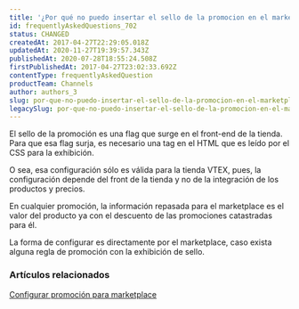 ```yaml
---
title: '¿Por qué no puedo insertar el sello de la promocion en el marketplace?'
id: frequentlyAskedQuestions_702
status: CHANGED
createdAt: 2017-04-27T22:29:05.018Z
updatedAt: 2020-11-27T19:39:57.343Z
publishedAt: 2020-07-28T18:55:24.508Z
firstPublishedAt: 2017-04-27T23:02:33.692Z
contentType: frequentlyAskedQuestion
productTeam: Channels
author: authors_3
slug: por-que-no-puedo-insertar-el-sello-de-la-promocion-en-el-marketplace
legacySlug: por-que-no-puedo-insertar-el-sello-de-la-promocion-en-el-marketplace
---
```


El sello de la promoción es una flag que surge en el front-end de la tienda. Para que esa flag surja, es necesario una tag en el HTML que es leído por el CSS para la exhibición.

O sea, esa configuración sólo es válida para la tienda VTEX, pues, la configuración depende del front de la tienda y no de la integración de los productos y precios.

En cualquier promoción, la información repasada para el marketplace es el valor del producto ya con el descuento de las promociones catastradas para él.

La forma de configurar es directamente por el marketplace, caso exista alguna regla de promoción con la exhibición de sello.

### Artículos relacionados

[Configurar promoción para marketplace](https://help.vtex.com/es/tutorial/configurar-promocao-para-marketplace--tutorials_406)
